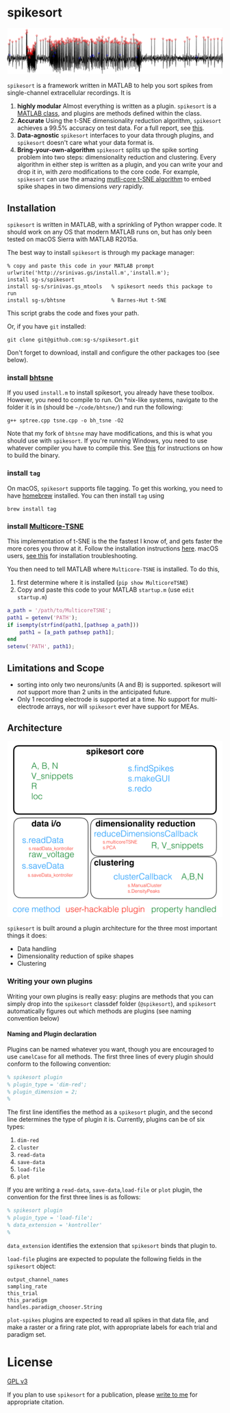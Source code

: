# spikesort

![](./images/hero2.png)

`spikesort` is a framework written in MATLAB to help you sort spikes from single-channel extracellular recordings. It is 

1. **highly modular** Almost everything is written as a plugin. `spikesort` is a [MATLAB class](https://www.mathworks.com/help/matlab/matlab_oop/classes-in-the-matlab-language.html), and plugins are methods defined within the class. 
2. **Accurate** Using the t-SNE dimensionality reduction algorithm, `spikesort` achieves a 99.5% accuracy on test data. For a full report, see [this](https://github.com/sg-s/spikesort/blob/master/tests/html/makeTestReport.pdf). 
3. **Data-agnostic** `spikesort` interfaces to your data through plugins, and `spikesort` doesn't care what your data format is.
4. **Bring-your-own-algorithm** `spikesort` splits up the spike sorting problem into two steps: dimensionality reduction and clustering. Every algorithm in either step is written as a plugin, and you can write your and drop it in, with *zero* modifications to the core code. For example, `spikesort` can use the amazing [mutli-core t-SNE algorithm](https://github.com/DmitryUlyanov/Multicore-TSNE) to embed spike shapes in two dimensions *very* rapidly. 

## Installation

`spikesort` is written in MATLAB, with a sprinkling of Python wrapper code. It should work on any OS that modern MATLAB runs on, but has only been tested on macOS Sierra with MATLAB R2015a. 

The best way to install `spikesort` is through my package manager: 

```
% copy and paste this code in your MATLAB prompt
urlwrite('http://srinivas.gs/install.m','install.m'); 
install sg-s/spikesort
install sg-s/srinivas.gs_mtools   % spikesort needs this package to run
install sg-s/bhtsne               % Barnes-Hut t-SNE
```

This script grabs the code and fixes your path. 

Or, if you have `git` installed:

````
git clone git@github.com:sg-s/spikesort.git
````

Don't forget to download, install and configure the other packages too (see below). 

### install [bhtsne](https://github.com/lvdmaaten/bhtsne) 

If you used `install.m` to install spikesort, you already have these toolbox. However, you need to compile to run. On *nix-like systems, navigate to the folder it is in (should be `~/code/bhtsne/`) and run the following:

```
g++ sptree.cpp tsne.cpp -o bh_tsne -O2
```

Note that my fork of `bhtsne` may have modifications, and this is what you should use with `spikesort`. If you're running Windows, you need to use whatever compiler you have to compile this. See [this](https://github.com/sg-s/bhtsne) for instructions on how to build the binary.

### install `tag`

On macOS, `spikesort` supports file tagging. To get this working, you need to have [homebrew](http://brew.sh) installed. You can then install `tag` using

````
brew install tag
````

### install [Multicore-TSNE](https://github.com/DmitryUlyanov/Multicore-TSNE)

This implementation of t-SNE is the the fastest I know of, and gets faster the more cores you throw at it. Follow the installation instructions [here](https://github.com/DmitryUlyanov/Multicore-TSNE#install). macOS users, [see this](https://github.com/DmitryUlyanov/Multicore-TSNE/issues/1#issuecomment-262938483) for installation troubleshooting. 

You then need to tell MATLAB where `Multicore-TSNE` is installed. To do this, 

1. first determine where it is installed (`pip show MulticoreTSNE`)
2. Copy and paste this code to your MATLAB `startup.m` (use `edit startup.m`)

```matlab
a_path = '/path/to/MulticoreTSNE';
path1 = getenv('PATH');
if isempty(strfind(path1,[pathsep a_path]))
    path1 = [a_path pathsep path1];
end
setenv('PATH', path1);
```

## Limitations and Scope

* sorting into only two neurons/units (A and B) is supported. spikesort will *not* support more than 2 units in the anticipated future. 
* Only 1 recording electrode is supported at a time. No support for multi-electrode arrays, nor will `spikesort` ever have support for MEAs. 


## Architecture

![](images/arch.png)

`spikesort` is built around a plugin architecture for the three most important things it does: 

* Data handling
* Dimensionality reduction of spike shapes
* Clustering 

### Writing your own plugins

Writing your own plugins is really easy: plugins are methods that you can simply drop into the `spikesort` classdef folder (`@spikesort`), and `spikesort` automatically figures out which methods are plugins (see naming convention below)

#### Naming and Plugin declaration
Plugins can be named whatever you want, though you are encouraged to use `camelCase` for all methods. The first three lines of every plugin should conform to the following convention:

```matlab
% spikesort plugin
% plugin_type = 'dim-red';
% plugin_dimension = 2; 
% 

```

The first line identifies the method as a `spikesort` plugin, and the second line determines the type of plugin it is. Currently, plugins can be of six types:

1. `dim-red`
2. `cluster`
3. `read-data`
4. `save-data`
5. `load-file`
6. `plot`

If you are writing a `read-data`, `save-data`,`load-file` or `plot` plugin, the convention for the first three lines is as follows:

 ```matlab
% spikesort plugin
% plugin_type = 'load-file';
% data_extension = 'kontroller'
% 
```
`data_extension` identifies the extension that `spikesort` binds that plugin to. 

`load-file` plugins are expected to populate the following fields in the `spikesort` object:

```
output_channel_names
sampling_rate
this_trial
this_paradigm
handles.paradigm_chooser.String
```
`plot-spikes` plugins are expected to read all spikes in that data file, and make a raster or a firing rate plot, with appropriate labels for each trial and paradigm set. 

# License 

[GPL v3](http://gplv3.fsf.org/)

If you plan to use `spikesort` for a publication, please [write to me](http://srinivas.gs/#contact) for appropriate citation. 

